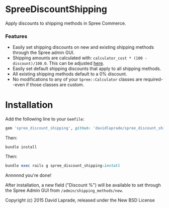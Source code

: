 SpreeDiscountShipping
=============

Apply discounts to shipping methods in Spree Commerce.

### Features

* Easily set shipping discounts on new and existing shipping methods through the Spree admin GUI.
* Shipping amounts are calculated with: `calculator_cost * (100 - discount)/100.0`. This can be adjusted [here](#).
* Easily set default shipping discounts that apply to all shipping methods.
* All existing shipping methods default to a 0% discount.
* No modifications to any of your `Spree::Calculator` classes are required--even if those classes are custom.


Installation
=======

Add the following line to your `Gemfile`:

```ruby
gem 'spree_discount_shipping', github: 'davidlaprade/spree_discount_shipping', branch: 'master'
```

Then:
```shell
bundle install
```

Then:
```ruby
bundle exec rails g spree_discount_shipping:install
```

Annnnnd you're done!

After installation, a new field ("Discount %") will be available to set through the Spree Admin GUI from `/admin/shipping_methods/new`.

Copyright (c) 2015 David Laprade, released under the New BSD License
